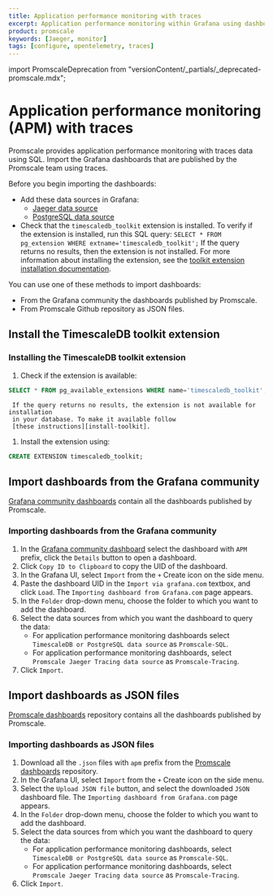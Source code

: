```yaml
---
title: Application performance monitoring with traces
excerpt: Application performance monitoring within Grafana using dashboards with SQL queries on traces
product: promscale
keywords: [Jaeger, monitor]
tags: [configure, opentelemetry, traces]
---
```


import PromscaleDeprecation from "versionContent/_partials/_deprecated-promscale.mdx";

# Application performance monitoring (APM) with traces

<PromscaleDeprecation />

Promscale provides application performance monitoring with traces data using SQL. Import the
Grafana dashboards that are published by the Promscale team using traces.

Before you begin importing the dashboards:

*   Add these data sources in Grafana:
    *   [Jaeger data source][promscale-as-jaeger]
    *   [PostgreSQL data source][promscale-as-postgresql]
*   Check that the `timescaledb_toolkit` extension is installed.
  To verify if the extension is installed, run this SQL query:
  `SELECT * FROM pg_extension WHERE extname='timescaledb_toolkit';`
  If the query returns no results, then the extension is not installed. For
  more information about installing the extension, see the
  [toolkit extension installation documentation][install-extension].

You can use one of these methods to import dashboards:

*   From the Grafana community the dashboards published by Promscale.
*   From Promscale Github repository as JSON files.

## Install the TimescaleDB toolkit extension

<Procedure>

### Installing the TimescaleDB toolkit extension

1.  Check if the extension is available:

   ```sql
   SELECT * FROM pg_available_extensions WHERE name='timescaledb_toolkit';
   ```

     If the query returns no results, the extension is not available for installation
     in your database. To make it available follow
     [these instructions][install-toolkit].

1.  Install the extension using:

   ```sql
   CREATE EXTENSION timescaledb_toolkit;
   ```

</Procedure>

## Import dashboards from the Grafana community

[Grafana community dashboards][promscale-grafana-dashboards] contain all the
dashboards published by Promscale.

<Procedure>

### Importing dashboards from the Grafana community

1.  In the [Grafana community dashboard][promscale-grafana-dashboards] select
    the dashboard with `APM` prefix, click the `Details` button to open a dashboard.
1.  Click `Copy ID to Clipboard` to copy the UID of the dashboard.
1.  In the Grafana UI, select `Import` from the `+` Create icon on the side
    menu.
1.  Paste the dashboard UID in the `Import via grafana.com` textbox, and click
    `Load`. The `Importing dashboard from Grafana.com` page appears.
1.  In  the `Folder` drop-down menu, choose the folder to which you want to add
    the dashboard.
1.  Select the data sources from which you want the dashboard to query the data:
    *   For application performance monitoring dashboards select `TimescaleDB or PostgreSQL
      data source` as `Promscale-SQL`.
    *   For application performance monitoring dashboards, select `Promscale Jaeger Tracing data source`
      as `Promscale-Tracing`.
1.  Click `Import`.

</Procedure>

## Import dashboards as JSON files

[Promscale dashboards][promscale-github-dashboards] repository contains all the
dashboards published by Promscale.

<Procedure>

### Importing dashboards as JSON files

1.  Download all the `.json` files with `apm` prefix from the
    [Promscale dashboards][promscale-github-dashboards] repository.
1.  In the Grafana UI, select `Import` from the `+` Create icon on the side
    menu.
1.  Select the `Upload JSON file` button, and select the downloaded `JSON` dashboard
    file. The `Importing dashboard from Grafana.com` page appears.
1.  In  the `Folder` drop-down menu, choose the folder to which you want to add
    the dashboard.
1.  Select the data sources from which you want the dashboard to query the data:
    *   For application performance monitoring dashboards, select `TimescaleDB or PostgreSQL data source`
      as `Promscale-SQL`.
    *   For application performance monitoring dashboards, select `Promscale Jaeger Tracing data source`
      as `Promscale-Tracing`.
1.  Click `Import`.

</Procedure>

[promscale-grafana-dashboards]: https://grafana.com/orgs/promscale/dashboards
[promscale-as-jaeger]: /promscale/:currentVersion:/visualize-data/grafana/#configure-promscale-as-jaeger-data-source
[promscale-as-postgresql]: /promscale/:currentVersion:/visualize-data/grafana/#configure-promscale-as-a-postgresql-data-source
[install-toolkit]:/timescaledb/latest/how-to-guides/hyperfunctions/install-toolkit
[promscale-github-dashboards]: https://github.com/timescale/promscale/tree/master/docs/mixin/dashboards
[install-extension]: /promscale/:currentVersion:/visualize-data/apm-experience/#install-the-timescaledb-toolkit-extension
